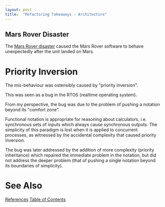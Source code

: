 ```yaml
---
layout: post
title:  "Refactoring Takeaways - Architecture"
---
```


## Mars Rover Disaster
The [Mars Rover disaster](https://www.rapitasystems.com/blog/what-really-happened-software-mars-pathfinder-spacecraft) caused the Mars Rover software to behave unexpectedly after the unit landed on Mars.

# Priority Inversion

The mis-behaviour was ostensibly caused by "priority inversion".  

This was seen as a bug in the RTOS (realtime operating system).

From my perspective, the bug was due to the problem of pushing a notation beyond its "comfort zone".

Functional notation is appropriate for reasoning about calculators, i.e. synchronous sets of inputs which always cause synchronous outputs.  The simplicity of this paradigm is lost when it is applied to concurrent processes, as witnessed by the accidental complexity that caused priority inversion.

The bug was later addressed by the addition of more complexity (priority inheritance) which repaired the immediate problem in the notation, but did not address the deeper problem (that of pushing a single notation beyond its boundaries of simplicity).

# See Also

[References](https://guitarvydas.github.io/2021/01/14/References.html)
[Table of Contents](https://guitarvydas.github.io/2021/05/14/Table-Of-Contents.html)

<script src="https://utteranc.es/client.js" 
        repo="guitarvydas/guitarvydas.github.io" 
        issue-term="pathname" 
        theme="github-light" 
        crossorigin="anonymous" 
        async> 
</script> 
